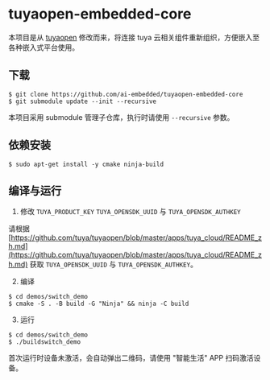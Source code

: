 # tuyaopen-embedded-core
本项目是从 [tuyaopen](https://github.com/tuya/tuyaopen) 修改而来，将连接 tuya 云相关组件重新组织，方便嵌入至各种嵌入式平台使用。

## 下载
```shell
$ git clone https://github.com/ai-embedded/tuyaopen-embedded-core
$ git submodule update --init --recursive 
```
本项目采用 submodule 管理子仓库，执行时请使用 `--recursive` 参数。

## 依赖安装
```shell
$ sudo apt-get install -y cmake ninja-build
```


## 编译与运行
1. 修改 `TUYA_PRODUCT_KEY` `TUYA_OPENSDK_UUID` 与 `TUYA_OPENSDK_AUTHKEY`

请根据 [https://github.com/tuya/tuyaopen/blob/master/apps/tuya_cloud/README_zh.md](https://github.com/tuya/tuyaopen/blob/master/apps/tuya_cloud/README_zh.md) 获取 `TUYA_OPENSDK_UUID` 与 `TUYA_OPENSDK_AUTHKEY`。

2. 编译
```shell
$ cd demos/switch_demo
$ cmake -S . -B build -G "Ninja" && ninja -C build
```
 
3. 运行

```shell
$ cd demos/switch_demo
$ ./buildswitch_demo
```
首次运行时设备未激活，会自动弹出二维码，请使用 "智能生活" APP 扫码激活设备。
